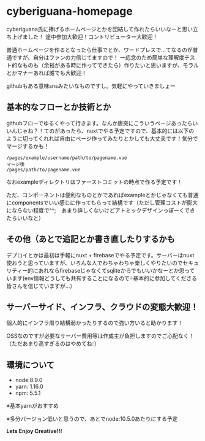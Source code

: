 # cyberiguana-homepage

cyberiguana氏に捧げるホームページとかを団結して作れたらいいなーと思い立ち上げました！
途中参加大歓迎！コントリビューター大歓迎！

普通ホームページを作るとなったら仕事でとか、ワードプレスで…てなるのが普通ですが、自分はファンの力信じてますので！
一応念のため簡単な理解度テスト的なものも（余裕がある時に作ってできたら）作りたいと思いますが、モラルとかマナーあれば誰でも大歓迎！

githubもある意味snsみたいなものですし。気軽にやっていきましょー

## 基本的なフローとか技術とか
githubフローでゆるくやって行きます。なんか唐突にこういうページあったらいいんじゃね？！てのがあったら、nuxtでやる予定ですので、基本的には以下のように切ってくれれば自由にページ作ってみたりとかしても大丈夫です！気分でマージするかも！

```
/pages/example/username/path/to/pagename.vue
マージ後
/pages/path/to/pagename.vue
```
なおexampleディレクトリはファーストコミットの時点で作る予定です！

ただ、コンポーネントは便利なものとかであればexampleとかじゃなくても普通にcomponentsでいい感じに作ってもらって結構です（ただし管理コストが膨大にならない程度で^^;　あまり詳しくないけどアトミックデザインっぽーくできたらいいなと）

## その他（あとで追記とか書き直したりするかも

デプロイとかは最初は手軽にnuxt + firebaseでやる予定です。サーバーはnuxt使おうと思っていますが、いろんな人でわちゃわちゃ楽しくやりたいのでセキュリティー的にあれならfirebaseじゃなくてsqliteからでもいいかなーとか思っています(env情報どうしても共有することになるので💦基本的に参加してくださる皆さんを信じていますが…）

## サーバーサイド、インフラ、クラウドの変態大歓迎！
個人的にインフラ周り結構弱かったりするので強い方いると助かります！

OSSなのですが必要なサーバー費用等は作成主が負担しますのでご心配なく！（ただあまり高すぎるのはやめてね💧）

## 環境について
- node:8.9.0
- yarn: 1.16.0
- npm: 5.5.1

※基本yarnがおすすめ

※多分バージョン低いと思うので、あとでnode:10.5.0あたりにする予定

**Lets Enjoy Creative!!!**
